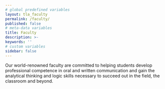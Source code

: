```yaml
---
# global predefined variables
layout: tla_faculty
permalink: /faculty/
published: false
# meta-data variables
title: Faculty
description: >-
keywords: ''
# custom variables
sidebar: false
---
```

Our world-renowned faculty are committed to helping students develop professional competence in oral and written communication and gain the analytical thinking and logic skills necessary to succeed out in the field, the classroom and beyond.
